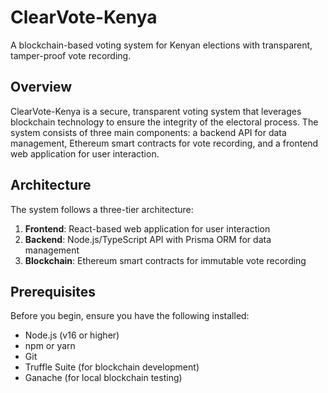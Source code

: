 # ClearVote-Kenya

A blockchain-based voting system for Kenyan elections with transparent, tamper-proof vote recording.


## Overview

ClearVote-Kenya is a secure, transparent voting system that leverages blockchain technology to ensure the integrity of the electoral process. The system consists of three main components: a backend API for data management, Ethereum smart contracts for vote recording, and a frontend web application for user interaction.

## Architecture

The system follows a three-tier architecture:
1. **Frontend**: React-based web application for user interaction
2. **Backend**: Node.js/TypeScript API with Prisma ORM for data management
3. **Blockchain**: Ethereum smart contracts for immutable vote recording



## Prerequisites

Before you begin, ensure you have the following installed:
- Node.js (v16 or higher)
- npm or yarn
- Git
- Truffle Suite (for blockchain development)
- Ganache (for local blockchain testing)


